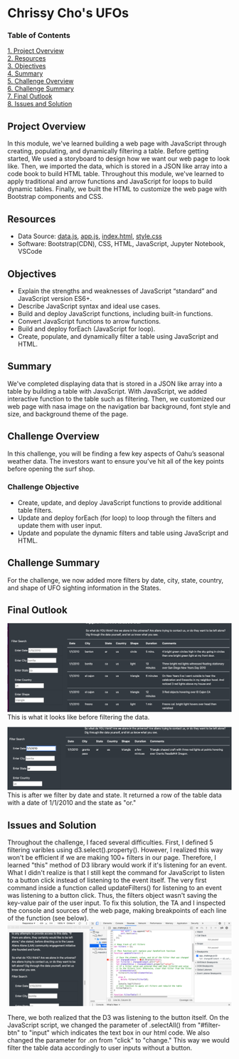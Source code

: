 # Chrissy Cho's UFOs
### Table of Contents
[ 1. Project Overview ](#desc)<br /> 
[ 2. Resources ](#resc)<br /> 
[ 3. Objectives ](#obj)<br /> 
[ 4. Summary ](#sum)<br /> 
[ 5. Challenge Overview ](#chal)<br /> 
[ 6. Challenge Summary ](#chalsum)<br /> 
[ 7. Final Outlook ](#find)<br />
[ 8. Issues and Solution ](#iss)<br />

<a name="desc"></a>
## Project Overview
In this module, we've learned building a web page with JavaScript through creating, populating, and dynamically filtering a table. Before getting started, We used a storyboard to design how we want our web page to look like. Then, we imported the data, which is stored in a JSON like array into a code book to build HTML table. Throughout this module, we've learned to apply traditional and arrow functions and JavaScript for loops to build dynamic tables. Finally, we built the HTML to customize the web page with Bootstrap components and CSS.  

<a name="resc"></a>
## Resources
- Data Source: [data.js](https://github.com/chrissycho/UFOs/blob/master/data.js), [app.js](https://github.com/chrissycho/UFOs/blob/master/static/js/app.js), [index.html](https://github.com/chrissycho/UFOs/blob/master/index.html), [style.css](https://github.com/chrissycho/UFOs/blob/master/static/css/style.css)
- Software: Bootstrap(CDN), CSS, HTML, JavaScript, Jupyter Notebook, VSCode

<a name="obj"></a>
## Objectives
- Explain the strengths and weaknesses of JavaScript “standard” and JavaScript version ES6+. 
- Describe JavaScript syntax and ideal use cases. 
- Build and deploy JavaScript functions, including built-in functions. 
- Convert JavaScript functions to arrow functions. 
- Build and deploy forEach (JavaScript for loop). 
- Create, populate, and dynamically filter a table using JavaScript and HTML.

<a name="sum"></a>
## Summary
We've completed displaying data that is stored in a JSON like array into a table by building a table with JavaScript. With JavaScript, we added interactive function to the table such as filtering. Then, we customized our web page with nasa image on the navigation bar background, font style and size, and background theme of the page. 

<a name="chal"></a>
## Challenge Overview
In this challenge, you will be finding a few key aspects of Oahu’s seasonal weather data. The investors want to ensure you’ve hit all of the key points before opening the surf shop.

### Challenge Objective
- Create, update, and deploy JavaScript functions to provide additional table filters.
- Update and deploy forEach (for loop) to loop through the filters and update them with user input.
- Update and populate the dynamic filters and table using JavaScript and HTML.

<a name="chalsum"></a>
## Challenge Summary
For the challenge, we now added more filters by date, city, state, country, and shape of UFO sighting information in the States. 

<a name="find"></a>
## Final Outlook
![](Pics/outlook.png)
This is what it looks like before filtering the data. 

![](Pics/filter_result.png)
This is after we filter by date and state. It returned a row of the table data with a date of 1/1/2010 and the state as "or."

<a name="iss"></a>
## Issues and Solution
Throughout the challenge, I faced several difficulties. First, I defined 5 filtering varibles using d3.select().property(). However, I realized this way won't be efficient if we are making 100+ filters in our page. Therefore, I learned "this" method of D3 library would work if it's listening for an event. What I didn't realize is that I still kept the command for JavaScript to listen to a button click instead of listening to the event itself. The very first command inside a function called updateFilters() for listening to an event was listening to a button click. Thus, the filters object wasn't saving the key-value pair of the user input. To fix this solution, the TA and I inspected the console and sources of the web page, making breakpoints of each line of the function (see below). 
![](Pics/issue.png)

There, we both realized that the D3 was listening to the button itself. On the JavaScript script, we changed the parameter of .selectAll() from "#filter-btn" to "input" which indicates the text box in our html code. We also changed the parameter for .on from "click" to "change." This way we would filter the table data accordingly to user inputs without a button. 